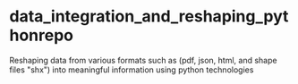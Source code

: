 # data_integration_and_reshaping_pythonrepo
Reshaping data from various formats such as (pdf, json, html, and shape files "shx") into meaningful information using python technologies
